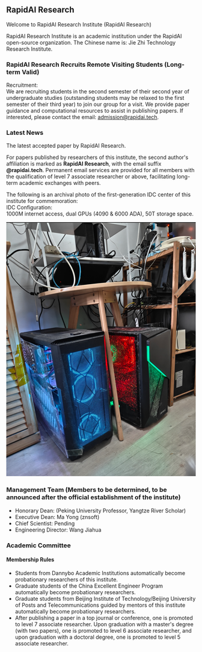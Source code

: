 ## RapidAI Research

Welcome to RapidAI Research Institute (RapidAI Research)

RapidAI Research Institute is an academic institution under the RapidAI open-source organization. The Chinese name is: Jie Zhi Technology Research Institute.

### RapidAI Research Recruits Remote Visiting Students (Long-term Valid)

Recruitment:\
We are recruiting students in the second semester of their second year of undergraduate studies (outstanding students may be relaxed to the first semester of their third year) to join our group for a visit. We provide paper guidance and computational resources to assist in publishing papers. If interested, please contact the email: <admission@rapidai.tech>.

### Latest News

The latest accepted paper by RapidAI Research.

For papers published by researchers of this institute, the second author's affiliation is marked as **RapidAI Research**, with the email suffix **@rapidai.tech**. Permanent email services are provided for all members with the qualification of level 7 associate researcher or above, facilitating long-term academic exchanges with peers.

The following is an archival photo of the first-generation IDC center of this institute for commemoration:\
IDC Configuration:\
1000M internet access, dual GPUs (4090 & 6000 ADA), 50T storage space.

![IDC-V1](images/IDC-V1.png)

### Management Team (Members to be determined, to be announced after the official establishment of the institute)

- Honorary Dean: (Peking University Professor, Yangtze River Scholar)
- Executive Dean: Ma Yong (znsoft)
- Chief Scientist: Pending
- Engineering Director: Wang Jiahua

### Academic Committee

#### Membership Rules

- Students from Dannybo Academic Institutions automatically become probationary researchers of this institute.
- Graduate students of the China Excellent Engineer Program automatically become probationary researchers.
- Graduate students from Beijing Institute of Technology/Beijing University of Posts and Telecommunications guided by mentors of this institute automatically become probationary researchers.
- After publishing a paper in a top journal or conference, one is promoted to level 7 associate researcher. Upon graduation with a master's degree (with two papers), one is promoted to level 6 associate researcher, and upon graduation with a doctoral degree, one is promoted to level 5 associate researcher.
